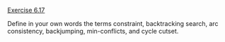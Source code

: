 [Exercise 6.17](ex_17/)

Define in your own words the terms constraint, backtracking search, arc
consistency, backjumping, min-conflicts, and cycle cutset.